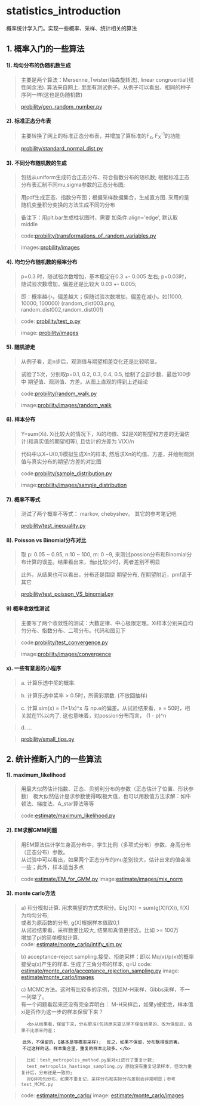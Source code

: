 # statistics_introduction
概率统计学入门。实现一些概率、采样、统计相关的算法

## 1. 概率入门的一些算法

####    1). 均匀分布的伪随机数生成
>   主要是两个算法：Mersenne_Twister(梅森旋转法), linear congruential(线性同余法). 算法来自网上.
    里面有测试例子。从例子可以看出，相同的种子序列一样(这也是伪随机数)

>   [probility/gen_random_number.py](probility/gen_random_number.py)

####    2). 标准正态分布表
>  主要转换了网上的标准正态分布表，并增加了算标准的F<sub>x</sub>, F<sub>X</sub><sup>-1</sup>的功能

>   [probility/standard_normal_dist.py](probility/standard_normal_dist.py)


####    3). 不同分布随机数的生成

>  包括从uniform生成符合正态分布、符合指数分布的随机数; 根据标准正态分布表汇制不同mu,sigma参数的正态分布图; 

>   用pdf生成正态、指数分布图；根据采样数据集合，生成直方图. 采用的是随机变量积分变换的方法生成不同的分布

>   备注下：用plt.bar生成柱状图时，需要 加条件:align='edge', 默认取 middle

>   code:[probility/transformations_of_random_variables.py](probility/gen_distribute_from_U.py)

>   images:[probility/images](probility/images)

####    4). 均匀分布随机数的频率分布

>   p=0.3 时，随试验次数增加，基本稳定在0.3 +- 0.005 左右; p=0.03时，随试验次数增加，偏差还是比较大 0.03 +- 0.005;

>    即：概率越小，偏差越大；但随试验次数增加，偏差在减小。如(1000, 10000, 100000) (random_dist003.png, random_dist002,random_dist001)

>   code: [probility/test_p.py](probility/test_p.py)

>   image: [probility/images](probility/images)

####    5). 随机游走
>   从例子看，走n步后，观测值与期望相差变化还是比较明显。

>   试验了5次，分别取p=0.1, 0.2, 0.3, 0.4, 0.5, 绘制了全部步数、最后100步中 期望值、观测值、方差。从图上直观的得到上述结论

>   code:[probility/random_walk.py](probility/random_walk.py)

>   image:[probility/images/random_walk](probility/images/random_walk)

####    6). 样本分布
>   Y=sum(Xi). Xi比较大的情况下，Xi的均值、S2是X的期望和方差的无偏估计(和真实值的期望相等), 且估计的方差为 V(X)/n

>   代码中以X~U(0,1)模拟生成Xn的样本, 然后求Xn的均值、方差，并绘制观测值与真实分布的期望/方差的对比图

>   code:[probility/sample_distribution.py](probility/sample_distribution.py)

>   image:[probility/images/sample_distribution](probility/images/sample_distribution)

####    7). 概率不等式
>   测试了两个概率不等式： markov, chebyshev。 其它的参考笔记吧

>   [probility/test_inequality.py](probility/test_inequality.py)

####    8). Poisson vs Binomial分布对比
>   取 p: 0.05 ~ 0.95, n:10 ~ 100, m: 0 ~9, 来测试possion分布和Binomial分布计算的误差。结果看出来，当p比较少时，两者差别不明显

>   此外，从结果也可以看出，分布还是围绕 期望分布, 在期望附近，pmf高于其它

>  [probility/test_poisson_VS_binomial.py](probility/test_poisson_VS_binomial.py)


####  9) 概率收敛性测试
>   主要写了两个收敛性的测试：大数定律、中心极限定理。Xi样本分别来自均匀分布、指数分布、二项分布。代码和图见下

>   code:[probility/test_convergence.py](probility/test_convergence.py)

>   image:[probility/images/convergence](probility/images/convergence)
 
####    x). 一些有意思的小程序
>   a. 计算乐透中奖的概率.

>   b. 计算乐透中奖率 > 0.5时，所需彩票数. (不放回抽样)

>   c. 计算 sim(x) = (1+1/x)^x 与 np.e的偏差。从试验结果看，x = 50时，相关就在1%以内了. 这也意味着，对possion分布而言，
       (1 - p)^n 

>   d. ...

>   [probility/small_tips.py](probility/small_tips.py)

## 2. 统计推断入门的一些算法

####  1). maximum_likelihood
>    用最大似然估计指数、正态、贝努利分布的参数（正态估计了位置、形状参数）
>    极大似然估计是求参数使得l取极大值，也可以用数值方法求解：如牛顿法、梯度法、A_star算法等等

>    code:[estimate/maximum_likelihood.py](estimate/maximum_likelihood.py)

####  2). EM求解GMM问题 
>   用EM算法估计学生身高分布中，学生比例（多项式分布）参数、身高分布（正态分布）参数。       
>   从试验中可以看出，如果两个正态分布的mu差别较大，估计出来的值会准一些；此外，样本适当多点

>    code:[estimate/EM_for_GMM.py](estimate/EM_for_GMM.py)
>   image:[estimate/images/mix_norm](estimate/images/mix_norm)

####  3). monte carlo方法
>    a) 积分模拟计算. 用求期望的方式求积分。E(g(X)) = sum(g(X)f(X)), f(X)为均匀分布;       
>       或者为原函数的分布, g(X)根据样本值取0,1      
>       从试验结果看，采样数要比较大, 结果和真值更接近。比如 >= 100万       
>       增加了pi的简单模拟计算.       
>    code: [estimate/monte_carlo/intify_sim.py](estimate/monte_carlo/intify_sim.py)

>    b) acceptance-reject sampling.接受、拒绝采样：即以 Mq(x)/p(x)的概率接受q(x)产生的样本. 生成了三角分布的样本, q=U
>    code: [estimate/monte_carlo/acceptance_rejection_sampling.py](estimate/monte_carlo/acceptance_rejection_sampling.py)
>    image: [estimate/monte_carlo/images](estimate/monte_carlo/images)

>    c) MCMC方法。这时有比较多的示例，包括M-H采样，Gibbs采样，不一一列举了。     
>    有一个问题看起来还没有完全弄明白： M-H采样后，如果y被拒绝，样本值xi是否作为这一步的样本保留下来？     

>       <b>从结果看，保留下来，分布更准(包括原来算法里不保留结果的，改为保留后，效果不比原来的差；       
          此外，不保留的，Q基本是等概率采样);  反之，如果不保留，分布飘得很厉害。      
          不过这样的话，样本集合里，重复的样本比较多。</b>      
>       比如：test_metropolis_method.py里对xi进行了重复计数;       
>       test_metropolis_hastings_sampling.py 原始没有重复记录样本，但改为重复计后，分布还是一致的;       
>       对Q非均匀分布，如果不重复记，采样分布和实际分布差别会非常明显；参考 test_MCMC.py        

>    code: [estimate/monte_carlo/](estimate/monte_carlo)
>    image: [estimate/monte_carlo/images](estimate/monte_carlo/images)

